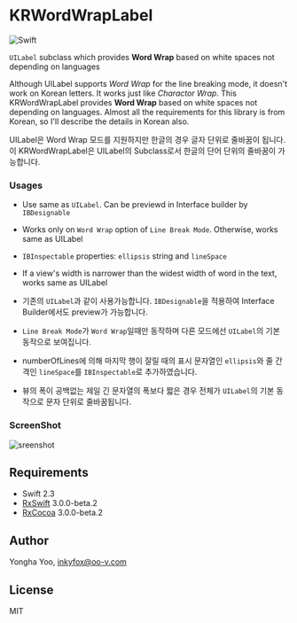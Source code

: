 # KRWordWrapLabel
![Swift](https://img.shields.io/badge/Swift-2.3-orange.svg)

``UILabel`` subclass which provides **Word Wrap** based on white spaces not depending on languages

Although UILabel supports *Word Wrap* for the line breaking mode, it doesn't work on Korean letters. It works just like *Charactor Wrap*. This KRWordWrapLabel provides **Word Wrap** based on white spaces not depending on languages. Almost all the requirements for this library is from Korean, so I'll describe the details in Korean also.

UILabel은 Word Wrap 모드를 지원하지만 한글의 경우 글자 단위로 줄바꿈이 됩니다. 이 KRWordWrapLabel은 UILabel의 Subclass로서 한글의 단어 단위의 줄바꿈이 가능합니다.

### Usages
* Use same as ``UILabel``. Can be previewd in Interface builder by ``IBDesignable``
* Works only on ``Word Wrap`` option of ``Line Break Mode``. Otherwise, works same as UILabel 
* ``IBInspectable`` properties: ``ellipsis`` string and ``lineSpace``
* If a view's width is narrower than the widest width of word in the text, works same as UILabel

* 기존의 ``UILabel``과 같이 사용가능합니다. ``IBDesignable``을 적용하여 Interface Builder에서도 preview가 가능합니다.
* ``Line Break Mode``가 ``Word Wrap``일때만 동작하며 다른 모드에선 ``UILabel``의 기본 동작으로 보여집니다.
* numberOfLines에 의해 마지막 행이 잘릴 때의 표시 문자열인 ``ellipsis``와 줄 간격인 ``lineSpace``를 ``IBInspectable``로 추가하였습니다.
* 뷰의 폭이 공백없는 제일 긴 문자열의 폭보다 짧은 경우 전체가 ``UILabel``의 기본 동작으로 문자 단위로 줄바꿈됩니다.

### ScreenShot
![sreenshot](https://github.com/inkyfox/KRWordWrapLabel/blob/master/screenshot/KRWordWrapLabel.gif)


## Requirements

- Swift 2.3
- [RxSwift](https://github.com/ReactiveX/RxSwift) 3.0.0-beta.2
- [RxCocoa](https://github.com/ReactiveX/RxSwift) 3.0.0-beta.2

## Author

Yongha Yoo, inkyfox@oo-v.com

## License

MIT
